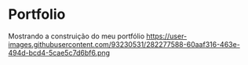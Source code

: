 # Portfolio
Mostrando a construição do meu portfólio
https://user-images.githubusercontent.com/93230531/282277588-60aaf316-463e-494d-bcd4-5cae5c7d6bf6.png
